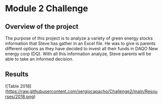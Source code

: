 # Module 2 Challenge 

## Overview of the project

The purpose of this project is to analyze a variety of green energy stocks information that Steve has gather in an Excel file. He was to give is parents different options as they have decided to invest all their funds in DAQO New energy corp (DQ). With all this information analyze, Steve parents will be able to take an informed decision.

## Results

![Table 2018] (https://raw.githubusercontent.com/sergiocapacho/Challenge2/main/Resourses/2018.png)

